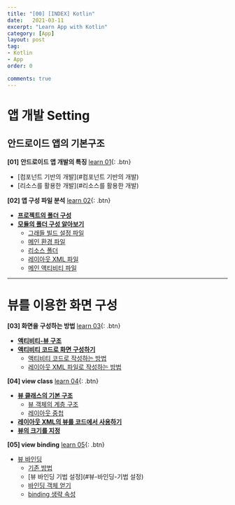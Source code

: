 ```yaml
---
title: "[00] [INDEX] Kotlin"
date:   2021-03-11
excerpt: "Learn App with Kotlin"
category: [App]
layout: post
tag:
- Kotlin
- App
order: 0

comments: true
---
```

  
  
# **앱 개발 Setting**

## 안드로이드 앱의 기본구조  
  
**[01]** **안드로이드 앱 개발의 특징**       [learn 01](https://yerimoh.github.io/KO1/){: .btn}      
  * [컴포넌트 기반의 개발](#컴포넌트 기반의 개발)
  * [리소스를 활용한 개발](#리소스를 활용한 개발)


**[02] 앱 구성 파일 분석**         [learn 02](https://yerimoh.github.io/KO2/){: .btn}    
- [**프로젝트의 폴더 구성**](#프로젝트의-폴더-구성)
- [**모듈의 폴더 구성 알아보기**](#모듈의-폴더-구성-알아보기)
  * [그래들 빌드 설정 파일](#그래들-빌드-설정-파일)
  * [메인 환경 파일](#메인-환경-파일)
  * [리소스 폴더](#리소스-폴더)
  * [레이아웃 XML 파일](#레이아웃-xml-파일)
  * [메인 액티비티 파일](#메인-액티비티-파일)




------

# **뷰를 이용한 화면 구성**

**[03] 화면을 구성하는 방법**       [learn 03](https://yerimoh.github.io/KO3/){: .btn}    
- [**액티비티-뷰 구조**](#액티비티-뷰-구조)
- [**액티비티 코드로 화면 구성하기**](#액티비티-코드로-화면-구성하기)
  * [액티비티 코드로 작성하는 방법](#액티비티-코드로-작성하는-방법)
  * [레이아웃 XML 파일로 작성하는 방법](#레이아웃-xml-파일로-작성하는-방법)


**[04] view class**      [learn 04](https://yerimoh.github.io/KO4/){: .btn}    
- [**뷰 클래스의 기본 구조**](#뷰-클래스의-기본-구조)
  * [뷰 객체의 계층 구조](#뷰-객체의-계층-구조)
  * [레이아웃 중첩](#레이아웃-중첩)
- [**레이아웃 XML의 뷰를 코드에서 사용하기**](#레이아웃-xml의-뷰를-코드에서-사용하기)
- [**뷰의 크기를 지정**](#뷰의-크기를-지정)


**[05] view binding**       [learn 05](https://yerimoh.github.io/KO5/){: .btn}  
- [뷰 바인딩](#뷰-바인딩)
  * [기존 방법](#기존-방법)
  * [뷰 바인딩 기법 설정](#뷰-바인딩-기법 설정)
  * [바인딩 객체 얻기](#바인딩-객체-얻기)
  * [binding 생략 속성](#binding-생략-속성)
